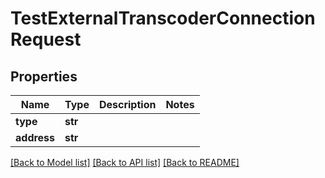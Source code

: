 # TestExternalTranscoderConnectionRequest


## Properties

Name | Type | Description | Notes
------------ | ------------- | ------------- | -------------
**type** | **str** |  | 
**address** | **str** |  | 

[[Back to Model list]](../README.md#models) [[Back to API list]](../README.md#api-endpoints) [[Back to README]](../README.md)


